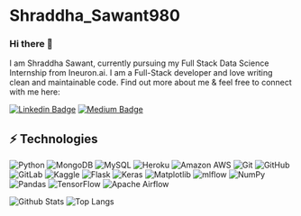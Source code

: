 # Shraddha_Sawant980

### Hi there 👋

I am Shraddha Sawant, currently pursuing my Full Stack Data Science Internship from Ineuron.ai. I am a Full-Stack developer and love writing clean and maintainable code. Find out more about me & feel free to connect with me here:

[![Linkedin Badge](https://img.shields.io/badge/-ShraddhaSawant-blue?style=flat-square&logo=Linkedin&logoColor=white&link=https://www.linkedin.com/in/sawantshraddha/)](https://www.linkedin.com/in/sawantshraddha/)
[![Medium Badge](https://img.shields.io/badge/ShraddhaSawant-12100E?style=flat-square&logo=medium&logoColor=white&link=https://medium.com/@shraddha980)](https://medium.com/@shraddha980)

## ⚡ Technologies

![Python](https://img.shields.io/badge/-Python-black?style=flat-square&logo=Python)
![MongoDB](https://img.shields.io/badge/-MongoDB-black?style=flat-square&logo=mongodb)
![MySQL](https://img.shields.io/badge/-MySQL-black?style=flat-square&logo=mysql)
![Heroku](https://img.shields.io/badge/-Heroku-430098?style=flat-square&logo=heroku)
![Amazon AWS](https://img.shields.io/badge/Amazon%20AWS-232F3E?style=flat-square&logo=amazon-aws)
![Git](https://img.shields.io/badge/-Git-black?style=flat-square&logo=git)
![GitHub](https://img.shields.io/badge/-GitHub-181717?style=flat-square&logo=github)
![GitLab](https://img.shields.io/badge/-GitLab-FCA121?style=flat-square&logo=gitlab)
![Kaggle](https://img.shields.io/badge/Kaggle-035a7d?style=for-the-badge&logo=kaggle&logoColor=white)
![Flask](https://img.shields.io/badge/flask-%23000.svg?style=for-the-badge&logo=flask&logoColor=white)
![Keras](https://img.shields.io/badge/Keras-%23D00000.svg?style=for-the-badge&logo=Keras&logoColor=white)
![Matplotlib](https://img.shields.io/badge/Matplotlib-%23ffffff.svg?style=for-the-badge&logo=Matplotlib&logoColor=black)
![mlflow](https://img.shields.io/badge/mlflow-%23d9ead3.svg?style=for-the-badge&logo=numpy&logoColor=blue)
![NumPy](https://img.shields.io/badge/numpy-%23013243.svg?style=for-the-badge&logo=numpy&logoColor=white)
![Pandas](https://img.shields.io/badge/pandas-%23150458.svg?style=for-the-badge&logo=pandas&logoColor=white)
![TensorFlow](https://img.shields.io/badge/TensorFlow-%23FF6F00.svg?style=for-the-badge&logo=TensorFlow&logoColor=white)
![Apache Airflow](https://img.shields.io/badge/Apache%20Airflow-017CEE?style=for-the-badge&logo=Apache%20Airflow&logoColor=white)

![Github Stats](https://github-readme-stats.vercel.app/api?username=shraddha980&count_private=true&show_icons=true&include_all_commits=true)
![Top Langs](https://github-readme-stats.vercel.app/api/top-langs/?username=shraddha980&hide=TeX&layout=compact)
